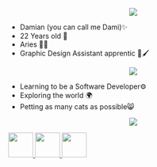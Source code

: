 <p align="center">
  <img src="https://capsule-render.vercel.app/api?text=Who%20am%20i%20🤔&animation=fadeIn&type=Transparent&&color=_hexcode:B897FF&height=100"/>
</p>
<ul>
<li>Damian (you can call me Dami)✨</li>
<li>22 Years old 👴</li>
<li>Aries 🐏♈</li>
<li>Graphic Design Assistant apprentic 🎨🖌️</li>
</ul>

<p align="center">
  <img src="https://capsule-render.vercel.app/api?text=Next%20goals%20🎯&animation=fadeIn&type=Transparent&color=gradient&height=100"/>
</p>

<ul>
<li>Learning to be a Software Developer⚙️</li>
<li>Exploring the world 🌍</li>
<li>Petting as many cats as possible😸</li>
</ul>

<p align="center">
  <img src="https://capsule-render.vercel.app/api?text=Lets%20work%20together%20😸&animation=fadeIn&type=Transparent&color=gradient&height=100"/>
</p>

<a href="https://www.instagram.com/damian.skth?igsh=MWVvOXhjeG9paW16YQ%3D%3D&utm_source=qr">
  <img height="50" src="https://img.shields.io/badge/Instagram-%23E4405F.svg?style=for-the-badge&logo=Instagram&logoColor=white"/>
</a>

<a href="https://discord.gg/nvtvfffP">
  <img height="50" src="https://img.shields.io/badge/Discord-%235865F2.svg?style=for-the-badge&logo=discord&logoColor=white"/>
</a>

<a href="mailto:Kuhnhardt-Damian@outlook.com">
  <img height="50" src="https://img.shields.io/badge/Microsoft_Outlook-0078D4?style=for-the-badge&logo=microsoft-outlook&logoColor=white"/>
</a>

